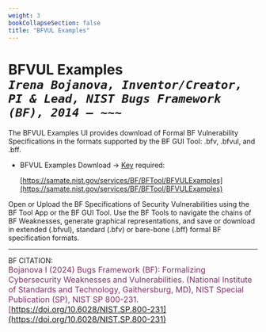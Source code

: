 ```yaml
---
weight: 3
bookCollapseSection: false
title: "BFVUL Examples"
---
```


<!-- Google tag (gtag.js) -->
<script async src="https://www.googletagmanager.com/gtag/js?id=G-PJ364XPP9F"></script>
<script>
  window.dataLayer = window.dataLayer || [];
  function gtag(){dataLayer.push(arguments);}
  gtag('js', new Date());

  gtag('config', 'G-PJ364XPP9F');
</script>

# BFVUL Examples <br/> _`Irena Bojanova, Inventor/Creator, PI & Lead, NIST Bugs Framework (BF), 2014 – ~~~`_

The BFVUL Examples UI provides download of Formal BF Vulnerability Specifications in the formats supported by the BF GUI Tool: .bfv, .bfvul, and .bff.

- BFVUL Examples Download &rarr; [Key](https://forms.gle/SRZyva5Vn1i4dQQ2A) required:

  [https://samate.nist.gov/services/BF/BFTool/BFVULExamples](https://samate.nist.gov/services/BF/BFTool/BFVULExamples)

Open or Upload the BF Specifications of Security Vulnerabilities using the BF Tool App or the BF GUI Tool. Use the BF Tools to navigate the chains of BF Weaknesses, generate graphical representations, and save or download in extended (.bfvul), standard (.bfv) or bare-bone (.bff) formal BF specification formats. 

_______________________________
BF CITATION: <br/>
<l style="font-size: 16px; color: #7D3368"> Bojanova I (2024) Bugs Framework (BF): Formalizing Cybersecurity Weaknesses and Vulnerabilities. (National Institute of Standards and Technology, Gaithersburg, MD), NIST Special Publication (SP), NIST SP 800-231. [https://doi.org/10.6028/NIST.SP.800-231](https://doi.org/10.6028/NIST.SP.800-231)</l>  <br/>